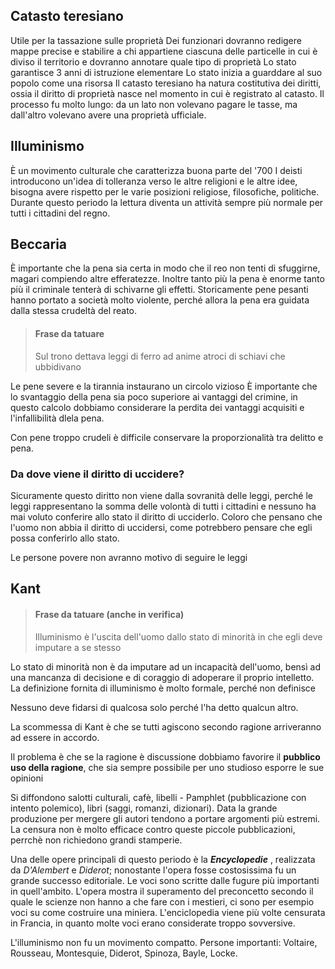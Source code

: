 ## Catasto teresiano
Utile per la tassazione sulle proprietà
Dei funzionari dovranno redigere mappe precise e stabilire a chi appartiene ciascuna delle particelle in cui è diviso il territorio e dovranno annotare quale tipo di proprietà
Lo stato garantisce 3 anni di istruzione elementare
Lo stato inizia a guarddare al suo popolo come una risorsa
Il catasto teresiano ha natura costitutiva dei diritti, ossia il diritto di proprietà nasce nel momento in cui è registrato al catasto.
Il processo fu molto lungo: da un lato non volevano pagare le tasse, ma dall'altro volevano avere una proprietà ufficiale.

## Illuminismo
È un movimento culturale che caratterizza buona parte del '700
I deisti introducono un'idea di tolleranza verso le altre religioni e le altre idee, bisogna avere rispetto per le varie posizioni religiose, filosofiche, politiche.
Durante questo periodo la lettura diventa un attività sempre più normale per tutti i cittadini del regno.

## Beccaria
È importante che la pena sia certa in modo che il reo non tenti di sfuggirne, magari compiendo altre efferatezze. Inoltre tanto più la pena è enorme tanto più il criminale tenterà di schivarne gli effetti.
Storicamente pene pesanti hanno portato a società molto violente, perché allora la pena era guidata dalla stessa crudeltà del reato.

> #### Frase da tatuare
> Sul trono dettava leggi di ferro ad anime atroci di schiavi che ubbidivano

Le pene severe e la tirannia instaurano un circolo vizioso 
È importante che lo svantaggio della pena sia poco superiore ai vantaggi del crimine, in questo calcolo dobbiamo considerare la perdita dei vantaggi acquisiti e l'infallibilità dlela pena.

Con pene troppo crudeli è difficile conservare la proporzionalità tra delitto e pena.

### Da dove viene il diritto di uccidere?
Sicuramente questo diritto non viene dalla sovranità delle leggi, perché le leggi rappresentano la somma delle volontà di tutti i cittadini e nessuno ha mai voluto conferire allo stato il diritto di ucciderlo.
Coloro che pensano che l'uomo non abbia il diritto di uccidersi, come potrebbero pensare che egli possa conferirlo allo stato.

Le persone povere non avranno motivo di seguire le leggi

## Kant
> #### Frase da tatuare (anche in verifica)
> Illuminismo è l'uscita dell'uomo dallo stato di minorità in che egli deve imputare a se stesso

Lo stato di minorità non è da imputare ad un incapacità dell'uomo, bensì ad una mancanza di decisione e di coraggio di adoperare il proprio intelletto.
La definizione fornita di illuminismo è molto formale, perché non definisce

Nessuno deve fidarsi di qualcosa solo perché l'ha detto qualcun altro.

La scommessa di Kant è che se tutti agiscono secondo ragione arriveranno ad essere in accordo.

Il problema è che se la ragione è discussione dobbiamo favorire il **pubblico uso della ragione**, che sia sempre possibile per uno studioso esporre le sue opinioni

Si diffondono salotti culturali, cafè, libelli - Pamphlet (pubblicazione con intento polemico), libri (saggi, romanzi, dizionari). Data la grande produzione per mergere gli autori tendono a portare argomenti più estremi. La censura non è molto efficace contro queste piccole pubblicazioni, perrchè non richiedono grandi stamperie. 

Una delle opere principali di questo periodo è la ***Encyclopedie*** , realizzata da *D'Alembert* e *Diderot*; nonostante l'opera fosse costosissima fu un grande successo editoriale. Le voci sono scritte dalle fugure più importanti in quell'ambito.
L'opera mostra il superamento del preconcetto secondo il quale le scienze non hanno a che fare con i mestieri, ci sono per esempio voci su come costruire una miniera.
L'enciclopedia viene più volte censurata in Francia, in quanto molte voci erano considerate troppo sovversive.

L'illuminismo non fu un movimento compatto. Persone importanti: Voltaire, Rousseau, Montesquie, Diderot, Spinoza, Bayle, Locke.
